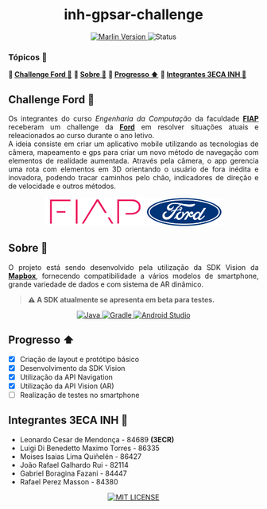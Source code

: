 <h1 align="center">inh-gpsar-challenge</h1>
<p align="center">
  <a href="https://github.com/MarlinFirmware/Marlin/releases/tag/2.1.1" target="_blank">
    <img src="https://img.shields.io/badge/version-0.3.1-brightgreen?style=for-the-badge" alt="Marlin Version">
  </a>
  <img src="https://img.shields.io/badge/STATUS-WORKING-orange?style=for-the-badge" alt="Status">
</p>

### Tópicos :large_blue_diamond:

**:small_blue_diamond: [Challenge Ford :car:](#challenge-ford-car)**
**:small_blue_diamond: [Sobre :book:](#sobre-book)**
**:small_blue_diamond: [Progresso :arrow_up:](#progresso-arrow_up)**
**:small_blue_diamond: [Integrantes 3ECA INH :handshake:](#integrantes-3eca-inh-handshake)**

## Challenge Ford :car:

<p align="justify">
  Os integrantes do curso <i>Engenharia da Computação</i> da faculdade <strong><a href="https://www.fiap.com.br/" target="_blank">FIAP</a></strong> receberam um challenge da <strong><a href="https://www.ford.com.br/" target="_blank">Ford</a></strong> em resolver situações atuais e releacionados ao curso durante o ano letivo.<br>
  A ideia consiste em criar um aplicativo mobile utilizando as tecnologias de câmera, mapeamento e gps para criar um novo método de navegação com elementos de realidade aumentada. Através pela câmera, o app gerencia uma rota com elementos em 3D orientando o usuário de fora inédita e inovadora, podendo tracar caminhos pelo chão, indicadores de direção e de velocidade e outros métodos.
</p>
<p align="center">
  <img src="img/logo_fiap.png" width=200>
  <img src="img/logo_ford.png" width=150>
</p>

## Sobre :book:

<p align="justify">
    O projeto está sendo desenvolvido pela utilização da SDK Vision da <strong><a href="https://www.mapbox.com/" target="_blank">Mapbox</a></strong>, fornecendo compatibilidade a vários modelos de smartphone, grande variedade de dados e com sistema de AR dinâmico.
</p>

> **:warning: A SDK atualmente se apresenta em beta para testes.**

<p align="center">
    <a href="https://openjdk.org/" target="_blank">
        <img src="https://img.shields.io/badge/java-%23ED8B00.svg?style=for-the-badge&logo=java&logoColor=white" alt="Java">
    </a>
    <a href="https://gradle.org/" target="_blank">
        <img src="https://img.shields.io/badge/Gradle-02303A.svg?style=for-the-badge&logo=Gradle&logoColor=white" alt="Gradle">
    </a>
    <a href="https://developer.android.com/studio" target="_blank">
        <img src="https://img.shields.io/badge/Android%20Studio-3DDC84.svg?style=for-the-badge&logo=android-studio&logoColor=white" alt="Android Studio">
    </a>
</p>

## Progresso :arrow_up:

- [x] Criação de layout e protótipo básico
- [x] Desenvolvimento da SDK Vision
- [x] Utilização da API Navigation 
- [x] Utilização da API Vision (AR)
- [ ] Realização de testes no smartphone

## Integrantes 3ECA INH :handshake:
- Leonardo Cesar de Mendonça - 84689 **(3ECR)**
- Luigi Di Benedetto Maximo Torres - 86335
- Moises Isaias Lima Quiñelén - 86427
- João Rafael Galhardo Rui - 82114
- Gabriel Boragina Fazani - 84447
- Rafael Perez Masson - 84380

<p align="center">
    <a href="./LICENSE" target="_blank">
        <img src="https://img.shields.io/github/license/leolcm/inh-gpsar-challenge?style=for-the-badge" alt="MIT LICENSE">
    </a>
</p>
